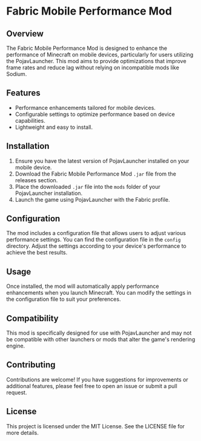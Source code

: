 # Fabric Mobile Performance Mod

## Overview
The Fabric Mobile Performance Mod is designed to enhance the performance of Minecraft on mobile devices, particularly for users utilizing the PojavLauncher. This mod aims to provide optimizations that improve frame rates and reduce lag without relying on incompatible mods like Sodium.

## Features
- Performance enhancements tailored for mobile devices.
- Configurable settings to optimize performance based on device capabilities.
- Lightweight and easy to install.

## Installation
1. Ensure you have the latest version of PojavLauncher installed on your mobile device.
2. Download the Fabric Mobile Performance Mod `.jar` file from the releases section.
3. Place the downloaded `.jar` file into the `mods` folder of your PojavLauncher installation.
4. Launch the game using PojavLauncher with the Fabric profile.

## Configuration
The mod includes a configuration file that allows users to adjust various performance settings. You can find the configuration file in the `config` directory. Adjust the settings according to your device's performance to achieve the best results.

## Usage
Once installed, the mod will automatically apply performance enhancements when you launch Minecraft. You can modify the settings in the configuration file to suit your preferences.

## Compatibility
This mod is specifically designed for use with PojavLauncher and may not be compatible with other launchers or mods that alter the game's rendering engine.

## Contributing
Contributions are welcome! If you have suggestions for improvements or additional features, please feel free to open an issue or submit a pull request.

## License
This project is licensed under the MIT License. See the LICENSE file for more details.
